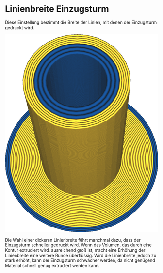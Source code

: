 Linienbreite Einzugsturm
====
Diese Einstellung bestimmt die Breite der Linien, mit denen der Einzugsturm gedruckt wird.

<!--screenshot {
"image_path": "prime_tower_line_width.png",
"models": [
    {"script": "cube.scad"},
    {
        "script": "cube.scad",
        "object_settings": {"extruder_nr": 1},
        "transformation": ["translateX(40)"]
    }
],
"camera_position": [475, -419, 131],
"camera_lookat": [475, -465, 20],
"settings": {
    "prime_tower_enable": true,
    "[1]prime_tower_line_width": 0.8
},
"colour_scheme": "material_colour",
"colours": 64
}-->
![Das blaue Material hat eine größere Linienbreite als das gelbe Material](../../../articles/images/prime_tower_line_width.png)

Die Wahl einer dickeren Linienbreite führt manchmal dazu, dass der Einzugsturm schneller gedruckt wird. Wenn das Volumen, das durch eine Kontur extrudiert wird, ausreichend groß ist, macht eine Erhöhung der Linienbreite eine weitere Runde überflüssig. Wird die Linienbreite jedoch zu stark erhöht, kann der Einzugsturm schwächer werden, da nicht genügend Material schnell genug extrudiert werden kann.